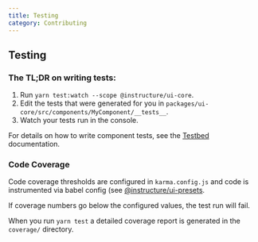 ```yaml
---
title: Testing
category: Contributing
---
```


## Testing

### The TL;DR on writing tests:

1. Run `yarn test:watch --scope @instructure/ui-core`.
1. Edit the tests that were generated for you in `packages/ui-core/src/components/MyComponent/__tests__`.
1. Watch your tests run in the console.

For details on how to write component tests, see the [Testbed](#ui-testbed) documentation.

### Code Coverage

Code coverage thresholds are configured in `karma.config.js` and code is instrumented
via babel config (see [@instructure/ui-presets](#ui-presets).

If coverage numbers go below the configured values, the test run will fail.

When you run `yarn test` a detailed coverage report is generated in the `coverage/` directory.
